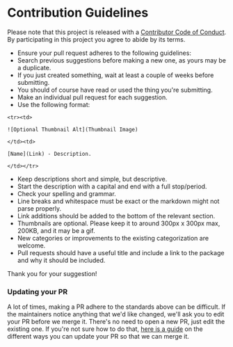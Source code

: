 # Contribution Guidelines

Please note that this project is released with a [Contributor Code of Conduct](CODE_OF_CONDUCT.MD). By participating in this project you agree to abide by its terms.

- Ensure your pull request adheres to the following guidelines:
- Search previous suggestions before making a new one, as yours may be a duplicate.
- If you just created something, wait at least a couple of weeks before submitting.
- You should of course have read or used the thing you're submitting.
- Make an individual pull request for each suggestion.
- Use the following format:

```
<tr><td>

![Optional Thumbnail Alt](Thumbnail Image)

</td><td>

[Name](Link) - Description.

</td></tr>
```

- Keep descriptions short and simple, but descriptive.
- Start the description with a capital and end with a full stop/period.
- Check your spelling and grammar.
- Line breaks and whitespace must be exact or the markdown might not parse properly.
- Link additions should be added to the bottom of the relevant section.
- Thumbnails are optional. Please keep it to around 300px x 300px max, 200KB, and it may be a gif.
- New categories or improvements to the existing categorization are welcome.
- Pull requests should have a useful title and include a link to the package and why it should be included.

Thank you for your suggestion!

### Updating your PR

A lot of times, making a PR adhere to the standards above can be difficult. If the maintainers notice anything that we'd like changed, we'll ask you to edit your PR before we merge it. There's no need to open a new PR, just edit the existing one. If you're not sure how to do that, [here is a guide](https://github.com/RichardLitt/docs/blob/master/amending-a-commit-guide.md) on the different ways you can update your PR so that we can merge it.
